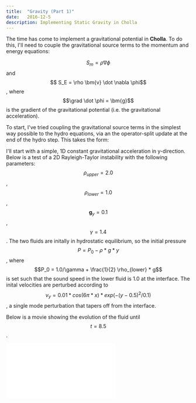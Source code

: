 ```yaml
---
title:  "Gravity (Part 1)"
date:   2016-12-5
description: Implementing Static Gravity in Cholla 
---
```


The time has come to implement a gravitational potential in **Cholla**.
To do this, I'll need to couple the gravitational source terms to the
momentum and energy equations:

$$ S_m = \rho \nabla \phi $$ and $$ S_E = \rho \bm{v} \dot \nabla \phi$$,
where $$\grad \dot \phi = \bm{g}$$ is the gradient of the gravitational 
potential (i.e. the gravitational acceleration).

To start, I've tried coupling the gravitational source terms
in the simplest way possible to the hydro equations, via an the operator-split
update at the end of the hydro step. This takes the form:



I'll start with a simple, 1D constant gravitational acceleration in
y-direction. Below is a test of a 2D Rayleigh-Taylor instability
with the following parameters: $$\rho_{upper} = 2.0$$, $$\rho_{lower} = 1.0$$,
$$\bm{g}_{y} = 0.1$$, $$\gamma = 1.4$$. The two fluids are initally in
hydrostatic equilibrium, so the initial pressure $$P = P_0 - \rho*g*y$$,
where $$P_0 = 1.0/\gamma + \frac{1}{2} \rho_{lower} * g$$ is set such that the
sound speed in the lower fluid is 1.0 at the interface. The inital velocities
are perturbed according to $$v_y = 0.01*cos(6\pi*x)*exp(-(y-0.5)^{2}/0.1)$$, a
single mode perturbation that tapers off from the interface.

Below is a movie showing the evolution of the fluid until $$t = 8.5$$.

<embed src="{{ site.url }}assets/movies/rayleigh_taylor.mov" />
